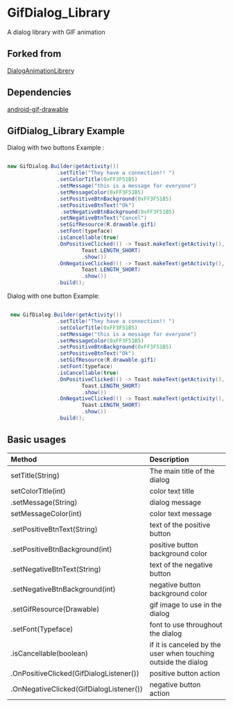 # GifDialog_Library 

A dialog library with GIF animation

## Forked from

[DialogAnimationLibrery](https://github.com/betojsc/DialogAnimationLibrery)

## Dependencies 

[android-gif-drawable](https://github.com/koral--/android-gif-drawable)

## GifDialog_Library Example

Dialog with two buttons Example :

``` java

new GifDialog.Builder(getActivity())
                .setTitle("They have a connection!! ")
                .setColorTitle(0xFF3F51B5)
                .setMessage("this is a message for everyone")
                .setMessageColor(0xFF3F51B5)
                .setPositiveBtnBackground(0xFF3F51B5)
                .setPositiveBtnText("Ok")
                 .setNegativeBtnBackground(0xFF3F51B5)
                .setNegativeBtnText("Cancel")
                .setGifResource(R.drawable.gif1)
                .setFont(typeface)
                .isCancellable(true)
                .OnPositiveClicked(() -> Toast.makeText(getActivity(), "Ok",
                        Toast.LENGTH_SHORT)
                        .show())
                .OnNegativeClicked(() -> Toast.makeText(getActivity(), "Cancel",
                        Toast.LENGTH_SHORT)
                        .show())
                .build();

```

Dialog with one button Example:

``` java

 new GifDialog.Builder(getActivity())
                .setTitle("They have a connection!! ")
                .setColorTitle(0xFF3F51B5)
                .setMessage("this is a message for everyone")
                .setMessageColor(0xFF3F51B5)
                .setPositiveBtnBackground(0xFF3F51B5)
                .setPositiveBtnText("Ok")
                .setGifResource(R.drawable.gif1)
                .setFont(typeface)
                .isCancellable(true)
                .OnPositiveClicked(() -> Toast.makeText(getActivity(), "Ok",
                        Toast.LENGTH_SHORT)
                        .show())
                .OnNegativeClicked(() -> Toast.makeText(getActivity(), "Cancel",
                        Toast.LENGTH_SHORT)
                        .show())
                .build();
```

## Basic usages

| Method | Description |
| :---- | :---- |
| setTitle(String) | The main title of the dialog |
| setColorTitle(int) | color text title |
| .setMessage(String) | dialog message |
| setMessageColor(int) | color text message |
| .setPositiveBtnText(String) | text of the positive button |
| .setPositiveBtnBackground(int) | positive button background color |
| .setNegativeBtnText(String) | text of the negative button |
| .setNegativeBtnBackground(int) | negative button background color |
| .setGifResource(Drawable) | gif image to use in the dialog |
| .setFont(Typeface) | font to use throughout the dialog |
| .isCancellable(boolean) | if it is canceled by the user when touching outside the dialog |
| .OnPositiveClicked(GifDialogListener()) | positive button action |
| .OnNegativeClicked(GifDialogListener()) | negative button action |

